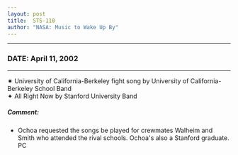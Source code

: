 ```yaml
---
layout: post
title:  STS-110
author: "NASA: Music to Wake Up By"
---
```


----
### DATE: April 11, 2002
----
✷ University of California-Berkeley fight song by University of California-Berkeley School Band  &nbsp;<br />✦ All Right Now by Stanford University Band

##### Comment:
* Ochoa requested the songs be played for crewmates Walheim and Smith who attended the rival schools. Ochoa's also a Stanford graduate. PC

